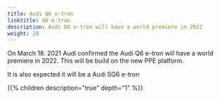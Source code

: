 ```yaml
---
title: Audi Q6 e-tron
linktitle: Q6 e-tron
description: Audi Q6 e-tron will have a world premiere in 2022
weight: 20
---
```



On March 18. 2021 Audi confirmed the Audi Q6 e-tron will have a world premiere in 2022. This will be build on the new PPE platform.

It is also expected it will be a Audi SQ6 e-tron

{{% children description="true" depth="1" %}}
